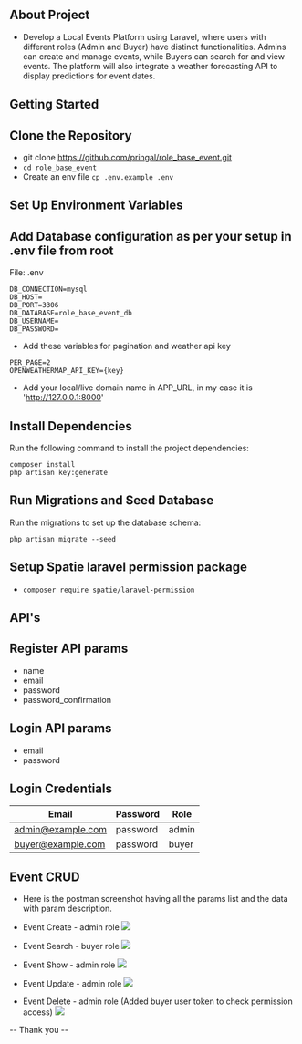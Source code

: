 ## About Project
- Develop a Local Events Platform using Laravel, where users with different roles (Admin
  and Buyer) have distinct functionalities. Admins can create and manage events, while
  Buyers can search for and view events. The platform will also integrate a weather
  forecasting API to display predictions for event dates.

## Getting Started
## Clone the Repository
- git clone https://github.com/pringal/role_base_event.git
- ``cd role_base_event``
- Create an env file
  ``cp .env.example .env``

## Set Up Environment Variables
## Add Database configuration as per your setup in .env file from root
File: .env
```
DB_CONNECTION=mysql
DB_HOST=
DB_PORT=3306
DB_DATABASE=role_base_event_db
DB_USERNAME=
DB_PASSWORD=
```

- Add these variables for pagination and weather api key
```
PER_PAGE=2
OPENWEATHERMAP_API_KEY={key}
```
- Add your local/live domain name in APP_URL, in my case it is 'http://127.0.0.1:8000'
## Install Dependencies
Run the following command to install the project dependencies:

```
composer install
php artisan key:generate
````

## Run Migrations and Seed Database
Run the migrations to set up the database schema:

``php artisan migrate --seed``

## Setup Spatie laravel permission package

- `composer require spatie/laravel-permission`

## API's

## Register API params
- name
- email
- password
- password_confirmation

## Login API params
- email
- password


## Login Credentials
Email | Password| Role|
--- | --- | --- |
admin@example.com | password | admin
buyer@example.com | password | buyer


## Event CRUD
- Here is the postman screenshot having all the params list and the data with param description.


- Event Create - admin role
![](public/images/event-store.png)


- Event Search - buyer role
![](public/images/event-search.png)


- Event Show - admin role
![](public/images/event-show.png)


- Event Update - admin role
![](public/images/event-update.png)


- Event Delete - admin role (Added buyer user token to check permission access)
![](public/images/event-delete.png)

-- Thank you --
